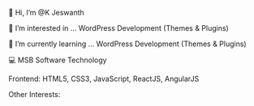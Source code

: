 👋 Hi, I’m @K Jeswanth

👀 I’m interested in ... WordPress Development (Themes & Plugins)

🌱 I’m currently learning ... WordPress Development (Themes & Plugins)

💻 MSB Software Technology

Frontend: HTML5, CSS3, JavaScript, ReactJS, AngularJS

Other Interests:
